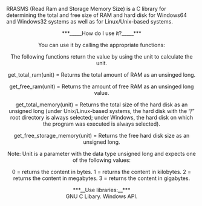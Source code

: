 RRASMS (Read Ram and Storage Memory Size) is a C library for determining the total and free size of RAM and hard disk for Windows64 and Windows32 systems as well as for Linux/Unix-based systems.

<div align="center">
***_____How do I use it?_____***
<div>

You can use it by calling the appropriate functions:

The following functions return the value by using the unit to calculate the unit.

get_total_ram(unit) = Returns the total amount of RAM as an unsinged long.

get_free_ram(unit) = Returns the amount of free RAM as an unsinged long value.

get_total_memory(unit) = Returns the total size of the hard disk as an unsigned long (under Unix/Linux-based systems, the hard disk with the “/” root directory is always selected; under Windows, the hard disk on which the program was executed is always selected).

get_free_storage_memory(unit) = Returns the free hard disk size as an unsigned long.

Note: Unit is a parameter with the data type unsigned long and expects one of the following values:

0 = returns the content in bytes.
1 = returns the content in kilobytes.
2 = returns the content in megabytes.
3 = returns the content in gigabytes.


<div align="center">
***__Use libraries:__***
<div>
GNU C Libary.
Windows API.